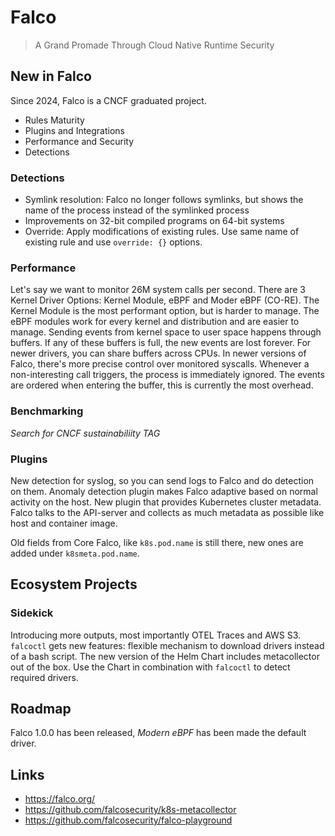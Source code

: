 # Falco

> A Grand Promade Through Cloud Native Runtime Security

## New in Falco

Since 2024, Falco is a CNCF graduated project.

- Rules Maturity
- Plugins and Integrations
- Performance and Security
- Detections

### Detections

- Symlink resolution: Falco no longer follows symlinks, but shows the name of the process instead of the symlinked process
- Improvements on 32-bit compiled programs on 64-bit systems
- Override: Apply modifications of existing rules. Use same name of existing rule and use `override: {}` options.

### Performance

Let's say we want to monitor 26M system calls per second. There are 3 Kernel Driver Options: Kernel Module, eBPF and Moder eBPF (CO-RE). The Kernel
Module is the most performant option, but is harder to manage. The eBPF modules work for every kernel and distribution and are easier to manage. Sending events from kernel space to user
space happens through buffers. If any of these buffers is full, the new events are lost forever. For newer drivers, you can share buffers across CPUs. In newer versions of Falco,
there's more precise control over monitored syscalls. Whenever a non-interesting call triggers, the process is immediately ignored. The events are ordered when entering the buffer,
this is currently the most overhead. 

### Benchmarking

_Search for CNCF sustainabiliity TAG_

### Plugins

New detection for syslog, so you can send logs to Falco and do detection on them. Anomaly detection plugin makes Falco adaptive based on normal activity on the host.
New plugin that provides Kubernetes cluster metadata. Falco talks to the API-server and collects as much metadata as possible like host and container image.

Old fields from Core Falco, like `k8s.pod.name` is still there, new ones are added under `k8smeta.pod.name`.

## Ecosystem Projects

### Sidekick

Introducing more outputs, most importantly OTEL Traces and AWS S3.
`falcoctl` gets new features: flexible mechanism to download drivers instead of a bash script. The new version of the Helm Chart includes metacollector out of the box.
Use the Chart in combination with `falcoctl` to detect required drivers.

## Roadmap

Falco 1.0.0 has been released, _Modern eBPF_ has been made the default driver.

## Links

- <https://falco.org/>
- <https://github.com/falcosecurity/k8s-metacollector>
- <https://github.com/falcosecurity/falco-playground>
